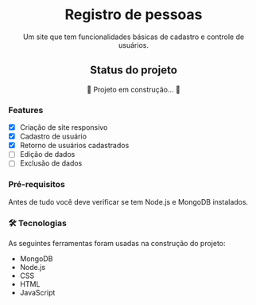 <h1 align="center">Registro de pessoas</h1>
<p align="center">Um site que tem funcionalidades básicas de cadastro e controle de usuários.</p>

<h2 align="center">Status do projeto</h2>
<p align="center">🚧 Projeto em construção... 🚧</p>

### Features
- [x] Criação de site responsivo
- [x] Cadastro de usuário
- [x] Retorno de usuários cadastrados
- [ ] Edição de dados
- [ ] Exclusão de dados

### Pré-requisitos

Antes de tudo você deve verificar se tem Node.js e MongoDB instalados.

### 🛠 Tecnologias

As seguintes ferramentas foram usadas na construção do projeto:

- MongoDB
- Node.js
- CSS
- HTML
- JavaScript


